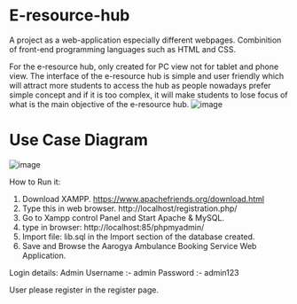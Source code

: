 # E-resource-hub

A project as a web-application especially different webpages. Combinition of front-end programming languages such as HTML and CSS.

For the e-resource hub, only created for PC view not for tablet and phone view. The interface of the e-resource hub is simple and user friendly which will attract more students to access the hub as people nowadays prefer simple concept and if it is too complex, it will make students to lose focus of what is the main objective of the e-resource hub. 
![image](https://user-images.githubusercontent.com/130723274/232374035-1cda8078-14ed-4438-9aae-96898dbb3793.png)


# Use Case Diagram
![image](https://user-images.githubusercontent.com/130723274/232374315-6a1dc04c-35de-4c17-95cf-2ae014b9ad94.png)

How to Run it:
1. Download XAMPP. https://www.apachefriends.org/download.html
2. Type this in web browser. http://localhost/registration.php/
3. Go to Xampp control Panel and Start Apache & MySQL.
4. type in browser: http://localhost:85/phpmyadmin/
5. Import file: lib.sql in the Import section of the database created.
6. Save and Browse the Aarogya Ambulance Booking Service Web Application.

Login details:
Admin
Username :- admin
Password :- admin123

User please register in the register page.
